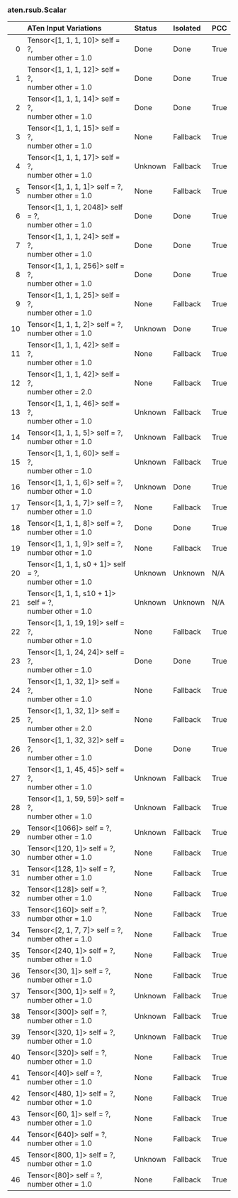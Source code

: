 ### aten.rsub.Scalar
|    | ATen Input Variations                                      | Status   | Isolated   | PCC   |
|---:|:-----------------------------------------------------------|:---------|:-----------|:------|
|  0 | Tensor<[1, 1, 1, 10]> self = ?,<br>number other = 1.0      | Done     | Done       | True  |
|  1 | Tensor<[1, 1, 1, 12]> self = ?,<br>number other = 1.0      | Done     | Done       | True  |
|  2 | Tensor<[1, 1, 1, 14]> self = ?,<br>number other = 1.0      | Done     | Done       | True  |
|  3 | Tensor<[1, 1, 1, 15]> self = ?,<br>number other = 1.0      | None     | Fallback   | True  |
|  4 | Tensor<[1, 1, 1, 17]> self = ?,<br>number other = 1.0      | Unknown  | Fallback   | True  |
|  5 | Tensor<[1, 1, 1, 1]> self = ?,<br>number other = 1.0       | None     | Fallback   | True  |
|  6 | Tensor<[1, 1, 1, 2048]> self = ?,<br>number other = 1.0    | Done     | Done       | True  |
|  7 | Tensor<[1, 1, 1, 24]> self = ?,<br>number other = 1.0      | Done     | Done       | True  |
|  8 | Tensor<[1, 1, 1, 256]> self = ?,<br>number other = 1.0     | Done     | Done       | True  |
|  9 | Tensor<[1, 1, 1, 25]> self = ?,<br>number other = 1.0      | None     | Fallback   | True  |
| 10 | Tensor<[1, 1, 1, 2]> self = ?,<br>number other = 1.0       | Unknown  | Done       | True  |
| 11 | Tensor<[1, 1, 1, 42]> self = ?,<br>number other = 1.0      | None     | Fallback   | True  |
| 12 | Tensor<[1, 1, 1, 42]> self = ?,<br>number other = 2.0      | None     | Fallback   | True  |
| 13 | Tensor<[1, 1, 1, 46]> self = ?,<br>number other = 1.0      | Unknown  | Fallback   | True  |
| 14 | Tensor<[1, 1, 1, 5]> self = ?,<br>number other = 1.0       | Unknown  | Fallback   | True  |
| 15 | Tensor<[1, 1, 1, 60]> self = ?,<br>number other = 1.0      | Unknown  | Fallback   | True  |
| 16 | Tensor<[1, 1, 1, 6]> self = ?,<br>number other = 1.0       | Unknown  | Done       | True  |
| 17 | Tensor<[1, 1, 1, 7]> self = ?,<br>number other = 1.0       | None     | Fallback   | True  |
| 18 | Tensor<[1, 1, 1, 8]> self = ?,<br>number other = 1.0       | Done     | Done       | True  |
| 19 | Tensor<[1, 1, 1, 9]> self = ?,<br>number other = 1.0       | None     | Fallback   | True  |
| 20 | Tensor<[1, 1, 1, s0 + 1]> self = ?,<br>number other = 1.0  | Unknown  | Unknown    | N/A   |
| 21 | Tensor<[1, 1, 1, s10 + 1]> self = ?,<br>number other = 1.0 | Unknown  | Unknown    | N/A   |
| 22 | Tensor<[1, 1, 19, 19]> self = ?,<br>number other = 1.0     | None     | Fallback   | True  |
| 23 | Tensor<[1, 1, 24, 24]> self = ?,<br>number other = 1.0     | Done     | Done       | True  |
| 24 | Tensor<[1, 1, 32, 1]> self = ?,<br>number other = 1.0      | None     | Fallback   | True  |
| 25 | Tensor<[1, 1, 32, 1]> self = ?,<br>number other = 2.0      | None     | Fallback   | True  |
| 26 | Tensor<[1, 1, 32, 32]> self = ?,<br>number other = 1.0     | Done     | Done       | True  |
| 27 | Tensor<[1, 1, 45, 45]> self = ?,<br>number other = 1.0     | Unknown  | Fallback   | True  |
| 28 | Tensor<[1, 1, 59, 59]> self = ?,<br>number other = 1.0     | Unknown  | Fallback   | True  |
| 29 | Tensor<[1066]> self = ?,<br>number other = 1.0             | Unknown  | Fallback   | True  |
| 30 | Tensor<[120, 1]> self = ?,<br>number other = 1.0           | None     | Fallback   | True  |
| 31 | Tensor<[128, 1]> self = ?,<br>number other = 1.0           | None     | Fallback   | True  |
| 32 | Tensor<[128]> self = ?,<br>number other = 1.0              | None     | Fallback   | True  |
| 33 | Tensor<[160]> self = ?,<br>number other = 1.0              | None     | Fallback   | True  |
| 34 | Tensor<[2, 1, 7, 7]> self = ?,<br>number other = 1.0       | None     | Fallback   | True  |
| 35 | Tensor<[240, 1]> self = ?,<br>number other = 1.0           | None     | Fallback   | True  |
| 36 | Tensor<[30, 1]> self = ?,<br>number other = 1.0            | None     | Fallback   | True  |
| 37 | Tensor<[300, 1]> self = ?,<br>number other = 1.0           | Unknown  | Fallback   | True  |
| 38 | Tensor<[300]> self = ?,<br>number other = 1.0              | Unknown  | Fallback   | True  |
| 39 | Tensor<[320, 1]> self = ?,<br>number other = 1.0           | Unknown  | Fallback   | True  |
| 40 | Tensor<[320]> self = ?,<br>number other = 1.0              | None     | Fallback   | True  |
| 41 | Tensor<[40]> self = ?,<br>number other = 1.0               | None     | Fallback   | True  |
| 42 | Tensor<[480, 1]> self = ?,<br>number other = 1.0           | None     | Fallback   | True  |
| 43 | Tensor<[60, 1]> self = ?,<br>number other = 1.0            | None     | Fallback   | True  |
| 44 | Tensor<[640]> self = ?,<br>number other = 1.0              | None     | Fallback   | True  |
| 45 | Tensor<[800, 1]> self = ?,<br>number other = 1.0           | Unknown  | Fallback   | True  |
| 46 | Tensor<[80]> self = ?,<br>number other = 1.0               | None     | Fallback   | True  |

